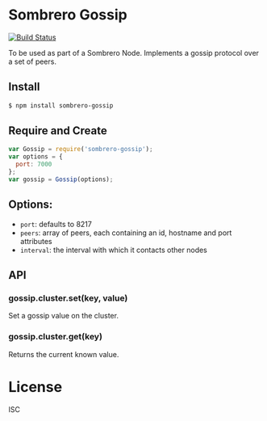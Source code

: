 # Sombrero Gossip

[![Build Status](https://travis-ci.org/sombrerohq/sombrero-gossip.svg)](https://travis-ci.org/sombrerohq/sombrero-gossip)

To be used as part of a Sombrero Node. Implements a gossip protocol over a set of peers.

## Install

```bash
$ npm install sombrero-gossip
```

## Require and Create

```javascript
var Gossip = require('sombrero-gossip');
var options = {
  port: 7000
};
var gossip = Gossip(options);
```

## Options:

* `port`:  defaults to 8217
* `peers`: array of peers, each containing an id, hostname and port attributes
* `interval`: the interval with which it contacts other nodes

## API

### gossip.cluster.set(key, value)

Set a gossip value on the cluster.

### gossip.cluster.get(key)

Returns the current known value.

# License

ISC
